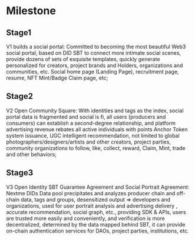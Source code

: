 # Milestone

## Stage1

<p>V1 builds a social portal: Committed to becoming the most beautiful Web3 social portal, based on DID SBT to connect more intimate social scenes, provide dozens of sets of exquisite templates, quickly generate personalized for creators, project brands and Holders, organizations and communities, etc. Social home page (Landing Page), recruitment page, resume, NFT Mint/Badge Claim page, etc;</p>

## Stage2

<p>V2 Open Community Square: With identities and tags as the index, social portal data is fragmented and social is fi, all users (producers and consumers) can establish a second-degree relationship, and platform advertising revenue rebates all active individuals with points Anchor Token system issuance, UGC intelligent recommendation, not limited to global photographers/designers/artists and other creators, project parties, community organizations to follow, like, collect, reward, Claim, Mint, trade and other behaviors;</p>

## Stage3

<p>V3 Open Identity SBT Guarantee Agreement and Social Portrait Agreement: Nextme DIDs Data pool precipitates and analyzes producer chain and off-chain data, tags and groups, desensitized output => developers and organizations, used for user portrait analysis and advertising delivery , accurate recommendation, social graph, etc., providing SDK & APIs, users are trusted more easily and conveniently, and verification is more decentralized, determined by the data mapped behind SBT, it can provide on-chain authentication services for DAOs, project parties, institutions, etc.</p>
